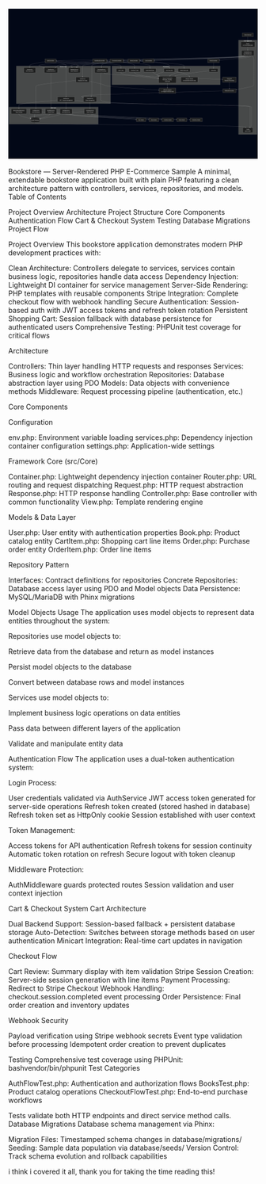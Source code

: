 ![project-graph](mermaid-diagram-2025-09-19-170558.png)

Bookstore — Server-Rendered PHP E-Commerce Sample
A minimal, extendable bookstore application built with plain PHP featuring a clean architecture pattern with controllers, services, repositories, and models.
Table of Contents

Project Overview
Architecture
Project Structure
Core Components
Authentication Flow
Cart & Checkout System
Testing
Database Migrations
Project Flow

Project Overview
This bookstore application demonstrates modern PHP development practices with:

Clean Architecture: Controllers delegate to services, services contain business logic, repositories handle data access
Dependency Injection: Lightweight DI container for service management
Server-Side Rendering: PHP templates with reusable components
Stripe Integration: Complete checkout flow with webhook handling
Secure Authentication: Session-based auth with JWT access tokens and refresh token rotation
Persistent Shopping Cart: Session fallback with database persistence for authenticated users
Comprehensive Testing: PHPUnit test coverage for critical flows

Architecture

Controllers: Thin layer handling HTTP requests and responses
Services: Business logic and workflow orchestration
Repositories: Database abstraction layer using PDO
Models: Data objects with convenience methods
Middleware: Request processing pipeline (authentication, etc.)

Core Components

Configuration

env.php: Environment variable loading
services.php: Dependency injection container configuration
settings.php: Application-wide settings

Framework Core (src/Core)

Container.php: Lightweight dependency injection container
Router.php: URL routing and request dispatching
Request.php: HTTP request abstraction
Response.php: HTTP response handling
Controller.php: Base controller with common functionality
View.php: Template rendering engine

Models & Data Layer

User.php: User entity with authentication properties
Book.php: Product catalog entity
CartItem.php: Shopping cart line items
Order.php: Purchase order entity
OrderItem.php: Order line items

Repository Pattern

Interfaces: Contract definitions for repositories
Concrete Repositories: Database access layer using PDO and Model objects
Data Persistence: MySQL/MariaDB with Phinx migrations

Model Objects Usage
The application uses model objects to represent data entities throughout the system:

Repositories use model objects to:

Retrieve data from the database and return as model instances

Persist model objects to the database

Convert between database rows and model instances

Services use model objects to:

Implement business logic operations on data entities

Pass data between different layers of the application

Validate and manipulate entity data


Authentication Flow
The application uses a dual-token authentication system:

Login Process:

User credentials validated via AuthService
JWT access token generated for server-side operations
Refresh token created (stored hashed in database)
Refresh token set as HttpOnly cookie
Session established with user context


Token Management:

Access tokens for API authentication
Refresh tokens for session continuity
Automatic token rotation on refresh
Secure logout with token cleanup


Middleware Protection:

AuthMiddleware guards protected routes
Session validation and user context injection



Cart & Checkout System
Cart Architecture

Dual Backend Support: Session-based fallback + persistent database storage
Auto-Detection: Switches between storage methods based on user authentication
Minicart Integration: Real-time cart updates in navigation

Checkout Flow

Cart Review: Summary display with item validation
Stripe Session Creation: Server-side session generation with line items
Payment Processing: Redirect to Stripe Checkout
Webhook Handling: checkout.session.completed event processing
Order Persistence: Final order creation and inventory updates

Webhook Security

Payload verification using Stripe webhook secrets
Event type validation before processing
Idempotent order creation to prevent duplicates

Testing
Comprehensive test coverage using PHPUnit:
bashvendor/bin/phpunit
Test Categories

AuthFlowTest.php: Authentication and authorization flows
BooksTest.php: Product catalog operations
CheckoutFlowTest.php: End-to-end purchase workflows

Tests validate both HTTP endpoints and direct service method calls.
Database Migrations
Database schema management via Phinx:

Migration Files: Timestamped schema changes in database/migrations/
Seeding: Sample data population via database/seeds/
Version Control: Track schema evolution and rollback capabilities

i think i covered it all, thank you for taking the time reading this!
